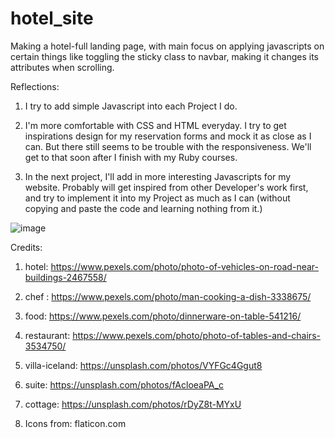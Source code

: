 # hotel_site

Making a hotel-full landing page, with main focus on applying javascripts on certain things like toggling the sticky class to navbar, making it changes its attributes when scrolling.


Reflections: 

1. I try to add simple Javascript into each Project I do. 

2. I'm more comfortable with CSS and HTML everyday. I try to get inspirations design for my reservation forms and mock it as close as I can. But there still seems to be trouble with the responsiveness. We'll get to that soon after I finish with my Ruby courses. 

3. In the next project, I'll add in more interesting Javascripts for my website. Probably will get inspired from other Developer's work first, and try to implement it into my Project as much as I can (without copying and paste the code and learning nothing from it.)

![image](https://user-images.githubusercontent.com/80921901/223028571-06278206-f13c-4440-b3a2-b4986248052d.png)

Credits: 

1. hotel: https://www.pexels.com/photo/photo-of-vehicles-on-road-near-buildings-2467558/

2. chef : https://www.pexels.com/photo/man-cooking-a-dish-3338675/

3. food: https://www.pexels.com/photo/dinnerware-on-table-541216/

4. restaurant: https://www.pexels.com/photo/photo-of-tables-and-chairs-3534750/

5. villa-iceland: https://unsplash.com/photos/VYFGc4Ggut8

6. suite: https://unsplash.com/photos/fAcloeaPA_c

7. cottage: https://unsplash.com/photos/rDyZ8t-MYxU

8. Icons from: flaticon.com

